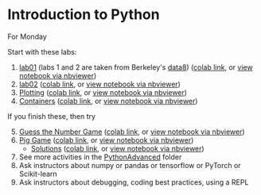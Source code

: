 # Introduction to Python

For Monday

Start with these labs:
1. [lab01](lab01.ipynb)  (labs 1 and 2 are taken from Berkeley's [data8](http://data8.org/)) ([colab link](https://colab.research.google.com/github/cu-applied-math/stem-camp-notebooks/blob/master/2021/PythonIntro/lab01.ipynb), or [view notebook via nbviewer](https://nbviewer.jupyter.org/github/cu-applied-math/stem-camp-notebooks/blob/master/2021/PythonIntro/lab01.ipynb))
2. [lab02](lab02.ipynb) ([colab link](https://colab.research.google.com/github/cu-applied-math/stem-camp-notebooks/blob/master/2021/PythonIntro/lab02.ipynb), or [view notebook via nbviewer](https://nbviewer.jupyter.org/github/cu-applied-math/stem-camp-notebooks/blob/master/2021/PythonIntro/lab02.ipynb))
3. [Plotting](Plotting.ipynb) ([colab link](https://colab.research.google.com/github/cu-applied-math/stem-camp-notebooks/blob/master/2021/PythonIntro/Plotting.ipynb), or [view notebook via nbviewer](https://nbviewer.jupyter.org/github/cu-applied-math/stem-camp-notebooks/blob/master/2021/PythonIntro/Plotting.ipynb))
4. [Containers](Containers.ipynb) ([colab link](https://colab.research.google.com/github/cu-applied-math/stem-camp-notebooks/blob/master/2021/PythonIntro/Containers.ipynb), or [view notebook via nbviewer](https://nbviewer.jupyter.org/github/cu-applied-math/stem-camp-notebooks/blob/master/2021/PythonIntro/Containers.ipynb))

 If you finish these, then try
 
5. [Guess the Number Game](Guess%20the%20Number%20Game.ipynb) ([colab link](https://colab.research.google.com/github/cu-applied-math/stem-camp-notebooks/blob/master/2021/PythonIntro/Guess%20the%20Number%20Game.ipynb), or [view notebook via nbviewer](https://nbviewer.jupyter.org/github/cu-applied-math/stem-camp-notebooks/blob/master/2021/PythonIntro/Guess%20the%20Number%20Game.ipynb))
6. [Pig Game](PigGame.ipynb) ([colab link](https://colab.research.google.com/github/cu-applied-math/stem-camp-notebooks/blob/master/2021/PythonIntro/PigGame.ipynb), or [view notebook via nbviewer](https://nbviewer.jupyter.org/github/cu-applied-math/stem-camp-notebooks/blob/master/2021/PythonIntro/PigGame.ipynb))
   - [Solutions](PigGame_solutions.ipynb) ([colab link](https://colab.research.google.com/github/cu-applied-math/stem-camp-notebooks/blob/master/2021/PythonIntro/PigGame_solutions.ipynb), or [view notebook via nbviewer](https://nbviewer.jupyter.org/github/cu-applied-math/stem-camp-notebooks/blob/master/2021/PythonIntro/PigGame_solutions.ipynb))
8. See more activities in the [PythonAdvanced](../PythonAdvanced) folder
9. Ask instructors about numpy or pandas or tensorflow or PyTorch or Scikit-learn
10. Ask instructors about debugging, coding best practices, using a REPL
